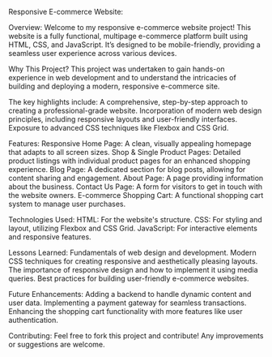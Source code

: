 Responsive E-commerce Website:

Overview:
Welcome to my responsive e-commerce website project! This website is a fully functional, multipage e-commerce platform built using HTML, CSS, and JavaScript. It’s designed to be mobile-friendly, providing a seamless user experience across various devices.

Why This Project?
This project was undertaken to gain hands-on experience in web development and to understand the intricacies of building and deploying a modern, responsive e-commerce site. 

The key highlights include:
A comprehensive, step-by-step approach to creating a professional-grade website.
Incorporation of modern web design principles, including responsive layouts and user-friendly interfaces.
Exposure to advanced CSS techniques like Flexbox and CSS Grid.

Features:
Responsive Home Page: A clean, visually appealing homepage that adapts to all screen sizes.
Shop & Single Product Pages: Detailed product listings with individual product pages for an enhanced shopping experience.
Blog Page: A dedicated section for blog posts, allowing for content sharing and engagement.
About Page: A page providing information about the business.
Contact Us Page: A form for visitors to get in touch with the website owners.
E-commerce Shopping Cart: A functional shopping cart system to manage user purchases.

Technologies Used:
HTML: For the website's structure.
CSS: For styling and layout, utilizing Flexbox and CSS Grid.
JavaScript: For interactive elements and responsive features.

Lessons Learned:
Fundamentals of web design and development.
Modern CSS techniques for creating responsive and aesthetically pleasing layouts.
The importance of responsive design and how to implement it using media queries.
Best practices for building user-friendly e-commerce websites.

Future Enhancements:
Adding a backend to handle dynamic content and user data.
Implementing a payment gateway for seamless transactions.
Enhancing the shopping cart functionality with more features like user authentication.

Contributing:
Feel free to fork this project and contribute! Any improvements or suggestions are welcome.
